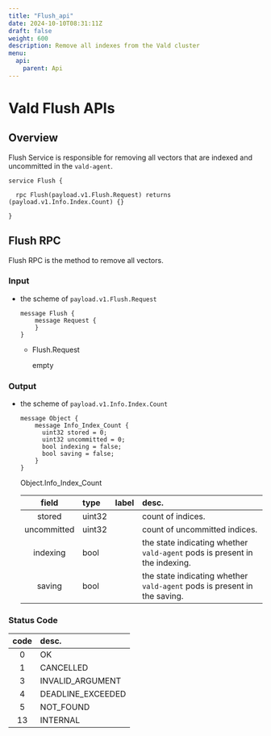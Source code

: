 ```yaml
---
title: "Flush_api"
date: 2024-10-10T08:31:11Z
draft: false
weight: 600
description: Remove all indexes from the Vald cluster
menu:
  api:
    parent: Api
---
```


# Vald Flush APIs

## Overview

Flush Service is responsible for removing all vectors that are indexed and uncommitted in the `vald-agent`.

```rpc
service Flush {

  rpc Flush(payload.v1.Flush.Request) returns (payload.v1.Info.Index.Count) {}

}
```

## Flush RPC

Flush RPC is the method to remove all vectors.

### Input

- the scheme of `payload.v1.Flush.Request`

  ```rpc
  message Flush {
      message Request {
      }
  }
  ```

  - Flush.Request

    empty

### Output

- the scheme of `payload.v1.Info.Index.Count`

  ```rpc
  message Object {
      message Info_Index_Count {
        uint32 stored = 0;
        uint32 uncommitted = 0;
        bool indexing = false;
        bool saving = false;
      }
  }
  ```

  Object.Info_Index_Count

  |    field    | type   | label | desc.                                                                      |
  | :---------: | :----- | :---- | :------------------------------------------------------------------------- |
  |   stored    | uint32 |       | count of indices.                                                          |
  | uncommitted | uint32 |       | count of uncommitted indices.                                              |
  |  indexing   | bool   |       | the state indicating whether `vald-agent` pods is present in the indexing. |
  |   saving    | bool   |       | the state indicating whether `vald-agent` pods is present in the saving.   |

### Status Code

| code | desc.             |
| :--: | :---------------- |
|  0   | OK                |
|  1   | CANCELLED         |
|  3   | INVALID_ARGUMENT  |
|  4   | DEADLINE_EXCEEDED |
|  5   | NOT_FOUND         |
|  13  | INTERNAL          |
